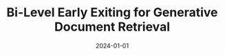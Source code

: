 ---
title: "Bi-Level Early Exiting for Generative Document Retrieval"
collection: publications
category: conferences
permalink: https://doi.org/10.3233/FAIA240971
excerpt: 'This study introduces Bi-Level Early Exiting (BiLEE) for Generative Document Retrieval, significantly enhancing inference speed while maintaining accuracy.'
date: 2024-01-01
venue: '27th European Conference on Artificial Intelligence (ECAI)'
# slidesurl: 'http://academicpages.github.io/files/slides3.pdf'
# paperurl: 'https://doi.org/10.3233/FAIA240971'
citation: '<b>Fang, Rui</b>, Yeh, Chin-Yuan, Chen, Hsi-Wen, and Chen, Ming-Syan. (2024). &quot;Bi-Level Early Exiting for Generative Document Retrieval.&quot; <i>Frontiers in Artificial Intelligence and Applications, Volume 392: ECAI 2024</i>, 4035–4042.'
---